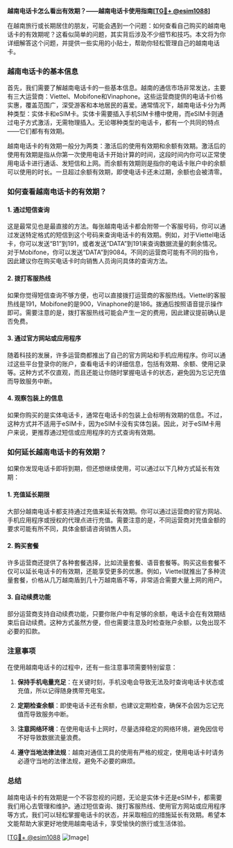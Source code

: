 **越南电话卡怎么看出有效期？——越南电话卡使用指南[[TG💪+ @esim1088](https://t.me/s/esim1088)]**

在越南旅行或长期居住的朋友，可能会遇到一个问题：如何查看自己购买的越南电话卡的有效期呢？这看似简单的问题，其实背后涉及不少细节和技巧。本文将为你详细解答这个问题，并提供一些实用的小贴士，帮助你轻松管理自己的越南电话卡。

### 越南电话卡的基本信息

首先，我们需要了解越南电话卡的一些基本信息。越南的通信市场非常发达，主要有三大运营商：Viettel、Mobifone和Vinaphone。这些运营商提供的电话卡价格实惠，覆盖范围广，深受游客和本地居民的喜爱。通常情况下，越南电话卡分为两种类型：实体卡和eSIM卡。实体卡需要插入手机SIM卡槽中使用，而eSIM卡则通过电子方式激活，无需物理插入。无论哪种类型的电话卡，都有一个共同的特点——它们都有有效期。

越南电话卡的有效期一般分为两类：激活后的使用有效期和余额有效期。激活后的使用有效期是指从你第一次使用电话卡开始计算的时间，这段时间内你可以正常使用电话卡进行通话、发短信和上网。而余额有效期则是指你的电话卡账户中的余额可以使用的时长。一旦超过余额有效期，即使电话卡还未过期，余额也会被清零。

### 如何查看越南电话卡的有效期？

#### 1. **通过短信查询**
这是最常见也是最直接的方法。每张越南电话卡都会附带一个客服号码，你可以通过发送特定格式的短信到这个号码来查询电话卡的有效期。例如，对于Viettel电话卡，你可以发送“B1”到191，或者发送“DATA”到191来查询数据流量的剩余情况。对于Mobifone，你可以发送“DATA”到9084。不同的运营商可能有不同的指令，因此建议你在购买电话卡时向销售人员询问具体的查询方法。

#### 2. **拨打客服热线**
如果你觉得短信查询不够方便，也可以直接拨打运营商的客服热线。Viettel的客服热线是191，Mobifone的是900，Vinaphone的是186。拨通后按照语音提示操作即可。需要注意的是，拨打客服热线可能会产生一定的费用，因此建议提前确认是否免费。

#### 3. **通过官方网站或应用程序**
随着科技的发展，许多运营商都推出了自己的官方网站和手机应用程序。你可以通过这些平台登录你的账户，查看电话卡的详细信息，包括有效期、余额、使用记录等。这种方式不仅直观，而且还能让你随时掌握电话卡的状态，避免因为忘记充值而导致服务中断。

#### 4. **观察包装上的信息**
如果你购买的是实体电话卡，通常在电话卡的包装上会标明有效期的信息。不过，这种方式并不适用于eSIM卡，因为eSIM卡没有实体包装。因此，对于eSIM卡用户来说，更推荐通过短信或应用程序的方式查询有效期。

### 如何延长越南电话卡的有效期？

如果你发现电话卡即将到期，但还想继续使用，可以通过以下几种方式延长有效期：

#### 1. **充值延长期限**
大部分越南电话卡都支持通过充值来延长有效期。你可以通过运营商的官方网站、手机应用程序或授权的代理点进行充值。需要注意的是，不同运营商对充值金额的要求可能有所不同，具体金额请咨询销售人员。

#### 2. **购买套餐**
许多运营商还提供了各种套餐选择，比如流量套餐、语音套餐等。购买这些套餐不仅可以延长电话卡的有效期，还能享受更多的优惠。例如，Viettel就推出了多种流量套餐，价格从几万越南盾到几十万越南盾不等，非常适合需要大量上网的用户。

#### 3. **自动续费功能**
部分运营商支持自动续费功能，只要你账户中有足够的余额，电话卡会在有效期结束后自动续费。这种方式虽然方便，但也需要注意及时检查账户余额，以免出现不必要的扣款。

### 注意事项

在使用越南电话卡的过程中，还有一些注意事项需要特别留意：

1. **保持手机电量充足**：在关键时刻，手机没电会导致无法及时查询电话卡状态或充值，所以记得随身携带充电宝。
   
2. **定期检查余额**：即使电话卡还有余额，也建议定期检查，确保不会因为忘记充值而导致服务中断。

3. **注意网络环境**：在使用电话卡上网时，尽量选择稳定的网络环境，避免因信号不好导致数据流量浪费。

4. **遵守当地法律法规**：越南对通信工具的使用有严格的规定，使用电话卡时请务必遵守当地的法律法规，避免不必要的麻烦。

### 总结

越南电话卡的有效期是一个不容忽视的问题，无论是实体卡还是eSIM卡，都需要我们用心去管理和维护。通过短信查询、拨打客服热线、使用官方网站或应用程序等方式，我们可以轻松掌握电话卡的状态，并采取相应的措施延长有效期。希望本文能帮助大家更好地使用越南电话卡，享受愉快的旅行或生活体验。

[[TG💪+ @esim1088](https://t.me/s/esim1088) ![Image](https://i.postimg.cc/4NQfJmqS/Snipaste-2025-05-13-00-14-12.png)]